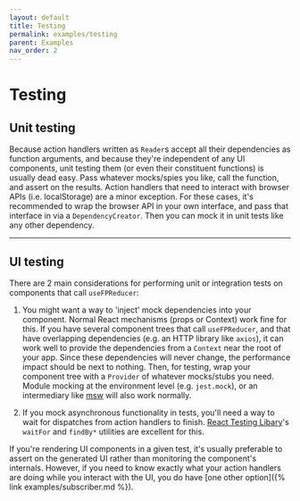 ```yaml
---
layout: default
title: Testing
permalink: examples/testing
parent: Examples
nav_order: 2
---
```


# Testing

## Unit testing
Because action handlers written as `Reader`s accept all their dependencies as function arguments, and because they're independent of any UI components, unit testing them (or even their constituent functions) is usually dead easy.  Pass whatever mocks/spies you like, call the function, and assert on the results.  Action handlers that need to interact with browser APIs (i.e. localStorage) are a minor exception.  For these cases, it's recommended to wrap the browser API in your own interface, and pass that interface in via a `DependencyCreator`.  Then you can mock it in unit tests like any other dependency.

---

## UI testing
There are 2 main considerations for performing unit or integration tests on components that call `useFPReducer`:

1. You might want a way to 'inject' mock dependencies into your component.  Normal React mechanisms (props or Context) work fine for this.  If you have several component trees that call `useFPReducer`, and that have overlapping dependencies (e.g. an HTTP library like `axios`), it can work well to provide the dependencies from a `Context` near the root of your app.  Since these dependencies will never change, the performance impact should be next to nothing.  Then, for testing, wrap your component tree with a `Provider` of whatever mocks/stubs you need.  Module mocking at the environment level (e.g. `jest.mock`), or an intermediary like [msw](https://mswjs.io/) will also work normally.

2. If you mock asynchronous functionality in tests, you'll need a way to wait for dispatches from action handlers to finish.  [React Testing Libary](https://testing-library.com/docs/react-testing-library/intro/)'s `waitFor` and `findBy*` utilities are excellent for this.

If you're rendering UI components in a given test, it's usually preferable to assert on the generated UI rather than monitoring the component's internals.  However, if you need to know exactly what your action handlers are doing while you interact with the UI, you do have [one other option]({% link examples/subscriber.md %}).